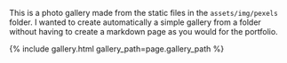 <!-- ---
layout: page
title: Gallery
subtitle: From the pexels folder
permalink: /gallery/
gallery_path: "assets/img/pexels"
tags: [Gallery, Photo]
--- -->

This is a photo gallery made from the static files in the `assets/img/pexels` folder. 
I wanted to create automatically a simple gallery from a folder without having to create a markdown page as you would for the portfolio.


{% include gallery.html gallery_path=page.gallery_path %}